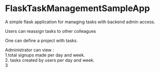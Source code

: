 # FlaskTaskManagementSampleApp<br>
A simple flask application for managing tasks with backend admin access.<br>

Users can reassign tasks to other colleagues <br>

One can define a project with tasks.<br>

Administrator  can view : <br>
1.total signups made per day and week.<br>
2. tasks created by users per day and week.<br>
3


